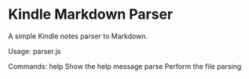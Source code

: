 # Kindle Markdown Parser
A simple Kindle notes parser to Markdown.

Usage: parser.js <command> <clipping path>

Commands:
    help  Show the help message
    parse Perform the file parsing